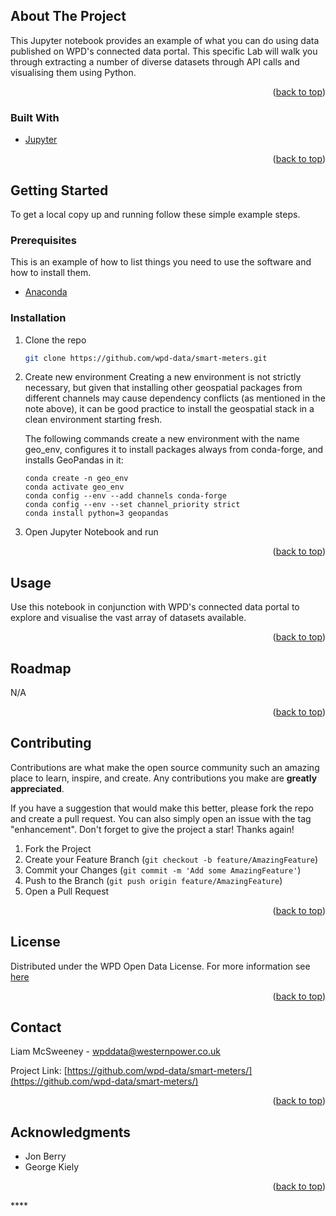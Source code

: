 
<!-- ABOUT THE PROJECT -->
## About The Project

This Jupyter notebook provides an example of what you can do using data published on WPD's connected data portal. This specific Lab will walk you through extracting a number of diverse datasets through API calls and visualising them using Python.

<p align="right">(<a href="#top">back to top</a>)</p>



### Built With

* [Jupyter](https://jupyter.org/)

<p align="right">(<a href="#top">back to top</a>)</p>


<!-- GETTING STARTED -->
## Getting Started
To get a local copy up and running follow these simple example steps.

### Prerequisites

This is an example of how to list things you need to use the software and how to install them.
* [Anaconda](https://www.anaconda.com/products/individual)


### Installation

1. Clone the repo
   ```sh
   git clone https://github.com/wpd-data/smart-meters.git
   ```
2. Create new environment
Creating a new environment is not strictly necessary, but given that installing other geospatial packages from different channels may cause dependency conflicts (as mentioned in the note above), it can be good practice to install the geospatial stack in a clean environment starting fresh.

    The following commands create a new environment with the name geo_env, configures it to install packages always from conda-forge, and installs GeoPandas in it:
   ```
   conda create -n geo_env
   conda activate geo_env
   conda config --env --add channels conda-forge
   conda config --env --set channel_priority strict
   conda install python=3 geopandas
   ```
3. Open Jupyter Notebook and run

<p align="right">(<a href="#top">back to top</a>)</p>



<!-- USAGE EXAMPLES -->
## Usage

Use this notebook in conjunction with WPD's connected data portal to explore and visualise the vast array of datasets available.

<p align="right">(<a href="#top">back to top</a>)</p>



<!-- ROADMAP -->
## Roadmap

N/A

<p align="right">(<a href="#top">back to top</a>)</p>



<!-- CONTRIBUTING -->
## Contributing

Contributions are what make the open source community such an amazing place to learn, inspire, and create. Any contributions you make are **greatly appreciated**.

If you have a suggestion that would make this better, please fork the repo and create a pull request. You can also simply open an issue with the tag "enhancement".
Don't forget to give the project a star! Thanks again!

1. Fork the Project
2. Create your Feature Branch (`git checkout -b feature/AmazingFeature`)
3. Commit your Changes (`git commit -m 'Add some AmazingFeature'`)
4. Push to the Branch (`git push origin feature/AmazingFeature`)
5. Open a Pull Request

<p align="right">(<a href="#top">back to top</a>)</p>



<!-- LICENSE -->
## License

Distributed under the WPD Open Data License. For more information see [here](https://www.westernpower.co.uk/open-data-licence)

<p align="right">(<a href="#top">back to top</a>)</p>



<!-- CONTACT -->
## Contact

Liam McSweeney - wpddata@westernpower.co.uk

Project Link: [https://github.com/wpd-data/smart-meters/](https://github.com/wpd-data/smart-meters/)

<p align="right">(<a href="#top">back to top</a>)</p>



<!-- ACKNOWLEDGMENTS -->
## Acknowledgments

* Jon Berry
* George Kiely


<p align="right">(<a href="#top">back to top</a>)</p>
****
